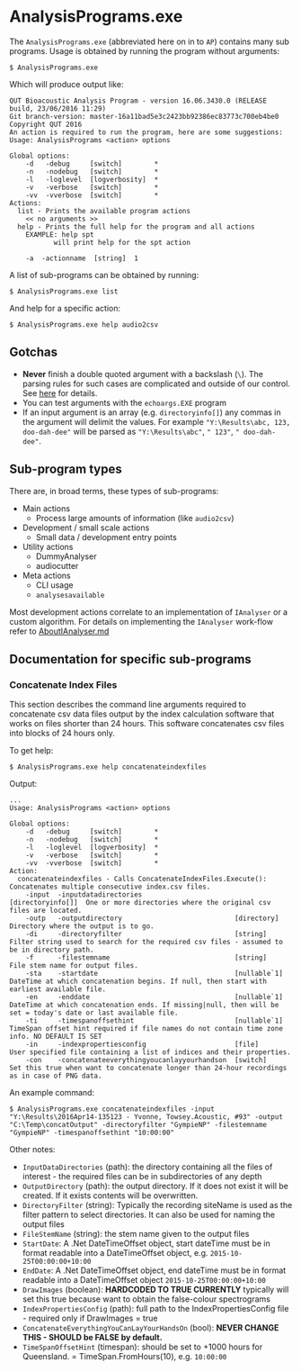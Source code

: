 # AnalysisPrograms.exe

The `AnalysisPrograms.exe` (abbreviated here on in to `AP`) contains many sub programs. 
Usage is obtained by running the program without arguments:

    $ AnalysisPrograms.exe

Which will produce output like:
```
QUT Bioacoustic Analysis Program - version 16.06.3430.0 (RELEASE build, 23/06/2016 11:29)
Git branch-version: master-16a11bad5e3c2423bb92386ec83773c700eb4be0
Copyright QUT 2016
An action is required to run the program, here are some suggestions:
Usage: AnalysisPrograms <action> options

Global options:
    -d   -debug     [switch]        *
    -n   -nodebug   [switch]        *
    -l   -loglevel  [logverbosity]  *
    -v   -verbose   [switch]        *
    -vv  -vverbose  [switch]        *
Actions:
  list - Prints the available program actions
    << no arguments >>
  help - Prints the full help for the program and all actions
    EXAMPLE: help spt
           will print help for the spt action

    -a  -actionname  [string]  1
```


A list of sub-programs can be obtained by running:

    $ AnalysisPrograms.exe list

And help for a specific action:

    $ AnalysisPrograms.exe help audio2csv

## Gotchas 

 - **Never** finish a double quoted argument with a backslash (`\`). The parsing rules for such 
cases are complicated and outside of our control. See 
[here](https://msdn.microsoft.com/en-us/library/system.environment.getcommandlineargs.aspx) for 
details.
 - You can test arguments with the `echoargs.EXE` program
 - If an input argument is an array (e.g. `directoryinfo[]`) any commas in the argument will delimit
the values. For example `"Y:\Results\abc, 123, doo-dah-dee"` will be parsed as
`"Y:\Results\abc"`, `" 123"`, `" doo-dah-dee"`. 
## Sub-program types
There are, in broad terms, these types of sub-programs:

 - Main actions
	 - Process large amounts of information (like `audio2csv`)
 - Development / small scale actions
	 - Small data / development entry points 
 - Utility actions
	 - DummyAnalyser
	 - audiocutter
 - Meta actions
	 - CLI usage
	 - `analysesavailable`

Most development actions correlate to an implementation of `IAnalyser` or a custom algorithm. For details on implementing the `IAnalyser` work-flow refer to [AboutIAnalyser.md](AudioAnalysis/AboutIAnalyser.md)

## Documentation for specific sub-programs

### Concatenate Index Files

This section describes the command line arguments required to concatenate csv data files output by 
the index calculation software that works on files shorter than 24 hours.
This software concatenates csv files into blocks of 24 hours only.



To get help:

    $ AnalysisPrograms.exe help concatenateindexfiles

Output:

```
...
Usage: AnalysisPrograms <action> options

Global options:
    -d   -debug     [switch]        *
    -n   -nodebug   [switch]        *
    -l   -loglevel  [logverbosity]  *
    -v   -verbose   [switch]        *
    -vv  -vverbose  [switch]        *
Action:
  concatenateindexfiles - Calls ConcatenateIndexFiles.Execute():  Concatenates multiple consecutive index.csv files.
    -input  -inputdatadirectories                       [directoryinfo[]]  One or more directories where the original csv files are located.
    -outp   -outputdirectory                            [directory]        Directory where the output is to go.
    -di     -directoryfilter                            [string]           Filter string used to search for the required csv files - assumed to be in directory path.
    -f      -filestemname                               [string]           File stem name for output files.
    -sta    -startdate                                  [nullable`1]       DateTime at which concatenation begins. If null, then start with earliest available file.
    -en     -enddate                                    [nullable`1]       DateTime at which concatenation ends. If missing|null, then will be set = today's date or last available file.
    -ti     -timespanoffsethint                         [nullable`1]       TimeSpan offset hint required if file names do not contain time zone info. NO DEFAULT IS SET
    -in     -indexpropertiesconfig                      [file]             User specified file containing a list of indices and their properties.
    -con    -concatenateeverythingyoucanlayyourhandson  [switch]           Set this true when want to concatenate longer than 24-hour recordings as in case of PNG data.
```

An example command: 

    $ AnalysisPrograms.exe concatenateindexfiles -input "Y:\Results\2016Apr14-135123 - Yvonne, Towsey.Acoustic, #93" -output "C:\Temp\concatOutput" -directoryfilter "GympieNP" -filestemname "GympieNP" -timespanoffsethint "10:00:00"

Other notes:
- `InputDataDirectories` (path): the directory containing all the files of interest - the required files can be in subdirectories of any depth
- `OutputDirectory` (path): the output directory. If it does not exist it will be created. If it exists contents will be overwritten.
- `DirectoryFilter` (string): Typically the recording siteName is used as the filter pattern to select directories. It can also be used for naming the output files
- `FileStemName` (string): the stem name given to the output files
- `StartDate`: A .Net DateTimeOffset object, start dateTime must be in format readable into a DateTimeOffset object, e.g. `2015-10-25T00:00:00+10:00`
- `EndDate`: A .Net DateTimeOffset object, end  dateTime must be in format readable into a DateTimeOffset object `2015-10-25T00:00:00+10:00`
- `DrawImages` (boolean): **HARDCODED TO TRUE CURRENTLY** typically will set this true because want to obtain the false-colour spectrograms
- `IndexPropertiesConfig` (path): full path to the IndexPropertiesConfig file - required only if DrawImages = true
- `ConcatenateEverythingYouCanLayYourHandsOn` (bool): **NEVER CHANGE THIS - SHOULD be FALSE by default.**
- `TimeSpanOffsetHint` (timespan): should be set to +1000 hours for Queensland. = TimeSpan.FromHours(10), e.g. `10:00:00`

